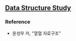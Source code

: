 ## [Data Structure Study](https://kmlee.xyz/Data-Structure-be21fb893dfd4a96bd1ac0aed73fc5bf)

### Reference
- 윤성우 저, "열혈 자료구조"
